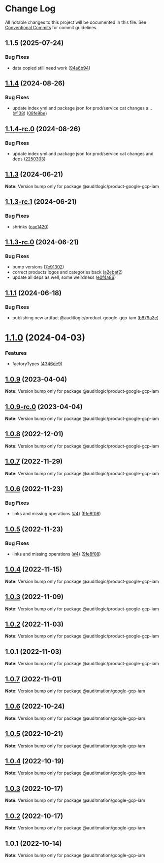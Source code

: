 # Change Log

All notable changes to this project will be documented in this file.
See [Conventional Commits](https://conventionalcommits.org) for commit guidelines.

## 1.1.5 (2025-07-24)


### Bug Fixes

* data copied still need work ([94a6b94](https://github.com/zerobias-org/product/commit/94a6b942fb0516367548599d739529536132755a))





## [1.1.4](https://github.com/auditlogic/product/compare/@auditlogic/product-google-gcp-iam@1.1.3...@auditlogic/product-google-gcp-iam@1.1.4) (2024-08-26)


### Bug Fixes

* update index yml and package json for prod/service cat changes a… ([#138](https://github.com/auditlogic/product/issues/138)) ([08fe9be](https://github.com/auditlogic/product/commit/08fe9beb1c8457462a19bc69caa02e6212d97e1a))





## [1.1.4-rc.0](https://github.com/auditlogic/product/compare/@auditlogic/product-google-gcp-iam@1.1.3...@auditlogic/product-google-gcp-iam@1.1.4-rc.0) (2024-08-26)


### Bug Fixes

* update index yml and package json for prod/service cat changes and deps ([2250303](https://github.com/auditlogic/product/commit/225030363a363608240135b7ebed386b28f01e4b))





## [1.1.3](https://github.com/auditlogic/product/compare/@auditlogic/product-google-gcp-iam@1.1.3-rc.1...@auditlogic/product-google-gcp-iam@1.1.3) (2024-06-21)

**Note:** Version bump only for package @auditlogic/product-google-gcp-iam





## [1.1.3-rc.1](https://github.com/auditlogic/product/compare/@auditlogic/product-google-gcp-iam@1.1.3-rc.0...@auditlogic/product-google-gcp-iam@1.1.3-rc.1) (2024-06-21)


### Bug Fixes

* shrinks ([cac1420](https://github.com/auditlogic/product/commit/cac14200fefcd8183ab69fe89a47bd3f70f563e9))





## [1.1.3-rc.0](https://github.com/auditlogic/product/compare/@auditlogic/product-google-gcp-iam@1.1.1...@auditlogic/product-google-gcp-iam@1.1.3-rc.0) (2024-06-21)


### Bug Fixes

* bump versions ([7e91302](https://github.com/auditlogic/product/commit/7e913023b8b312150ed7762c32fbbe616be71de5))
* correct products logos and categories back ([a2ebaf2](https://github.com/auditlogic/product/commit/a2ebaf2efe8e232e6ff22c774c456048771f9469))
* update all deps as well, some weirdness ([e0f4a86](https://github.com/auditlogic/product/commit/e0f4a864714e2d3de6bbf3da014d5312fe53be2f))





## [1.1.1](https://github.com/auditlogic/product/compare/@auditlogic/product-google-gcp-iam@1.1.0...@auditlogic/product-google-gcp-iam@1.1.1) (2024-06-18)


### Bug Fixes

* publishing new artifact @auditlogic/product-google-gcp-iam ([b879a3e](https://github.com/auditlogic/product/commit/b879a3e5b14a88ca65a7b8f1f9504fb056f796ee))





# [1.1.0](https://github.com/auditlogic/product/compare/@auditlogic/product-google-gcp-iam@1.0.9...@auditlogic/product-google-gcp-iam@1.1.0) (2024-04-03)


### Features

* factoryTypes ([4346de9](https://github.com/auditlogic/product/commit/4346de92693aee892fccf725338ffc7b80ab182b))





## [1.0.9](https://github.com/auditlogic/product/compare/@auditlogic/product-google-gcp-iam@1.0.8...@auditlogic/product-google-gcp-iam@1.0.9) (2023-04-04)

**Note:** Version bump only for package @auditlogic/product-google-gcp-iam





## [1.0.9-rc.0](https://github.com/auditlogic/product/compare/@auditlogic/product-google-gcp-iam@1.0.8...@auditlogic/product-google-gcp-iam@1.0.9-rc.0) (2023-04-04)

**Note:** Version bump only for package @auditlogic/product-google-gcp-iam





## [1.0.8](https://github.com/auditlogic/product/compare/@auditlogic/product-google-gcp-iam@1.0.7...@auditlogic/product-google-gcp-iam@1.0.8) (2022-12-01)

**Note:** Version bump only for package @auditlogic/product-google-gcp-iam





## [1.0.7](https://github.com/auditlogic/product/compare/@auditlogic/product-google-gcp-iam@1.0.6...@auditlogic/product-google-gcp-iam@1.0.7) (2022-11-29)

**Note:** Version bump only for package @auditlogic/product-google-gcp-iam





## [1.0.6](https://github.com/auditlogic/product/compare/@auditlogic/product-google-gcp-iam@1.0.4...@auditlogic/product-google-gcp-iam@1.0.6) (2022-11-23)


### Bug Fixes

* links and missing operations ([#4](https://github.com/auditlogic/product/issues/4)) ([9fe8f08](https://github.com/auditlogic/product/commit/9fe8f08fe7c57fdb79f991ac35bd6ac2e7dcad38))





## [1.0.5](https://github.com/auditlogic/product/compare/@auditlogic/product-google-gcp-iam@1.0.4...@auditlogic/product-google-gcp-iam@1.0.5) (2022-11-23)


### Bug Fixes

* links and missing operations ([#4](https://github.com/auditlogic/product/issues/4)) ([9fe8f08](https://github.com/auditlogic/product/commit/9fe8f08fe7c57fdb79f991ac35bd6ac2e7dcad38))





## [1.0.4](https://github.com/auditlogic/product/compare/@auditlogic/product-google-gcp-iam@1.0.3...@auditlogic/product-google-gcp-iam@1.0.4) (2022-11-15)

**Note:** Version bump only for package @auditlogic/product-google-gcp-iam





## [1.0.3](https://github.com/auditlogic/product/compare/@auditlogic/product-google-gcp-iam@1.0.2...@auditlogic/product-google-gcp-iam@1.0.3) (2022-11-09)

**Note:** Version bump only for package @auditlogic/product-google-gcp-iam





## [1.0.2](https://github.com/auditlogic/product/compare/@auditlogic/product-google-gcp-iam@1.0.1...@auditlogic/product-google-gcp-iam@1.0.2) (2022-11-03)

**Note:** Version bump only for package @auditlogic/product-google-gcp-iam





## 1.0.1 (2022-11-03)

**Note:** Version bump only for package @auditlogic/product-google-gcp-iam





## [1.0.7](https://github.com/auditmation/store-content/compare/@auditmation/google-gcp-iam@1.0.6...@auditmation/google-gcp-iam@1.0.7) (2022-11-01)

**Note:** Version bump only for package @auditmation/google-gcp-iam





## [1.0.6](https://github.com/auditmation/store-content/compare/@auditmation/google-gcp-iam@1.0.5...@auditmation/google-gcp-iam@1.0.6) (2022-10-24)

**Note:** Version bump only for package @auditmation/google-gcp-iam





## [1.0.5](https://github.com/auditmation/store-content/compare/@auditmation/google-gcp-iam@1.0.4...@auditmation/google-gcp-iam@1.0.5) (2022-10-21)

**Note:** Version bump only for package @auditmation/google-gcp-iam





## [1.0.4](https://github.com/auditmation/store-content/compare/@auditmation/google-gcp-iam@1.0.3...@auditmation/google-gcp-iam@1.0.4) (2022-10-19)

**Note:** Version bump only for package @auditmation/google-gcp-iam





## [1.0.3](https://github.com/auditmation/store-content/compare/@auditmation/google-gcp-iam@1.0.2...@auditmation/google-gcp-iam@1.0.3) (2022-10-17)

**Note:** Version bump only for package @auditmation/google-gcp-iam





## [1.0.2](https://github.com/auditmation/store-content/compare/@auditmation/google-gcp-iam@1.0.1...@auditmation/google-gcp-iam@1.0.2) (2022-10-17)

**Note:** Version bump only for package @auditmation/google-gcp-iam





## 1.0.1 (2022-10-14)

**Note:** Version bump only for package @auditmation/google-gcp-iam

